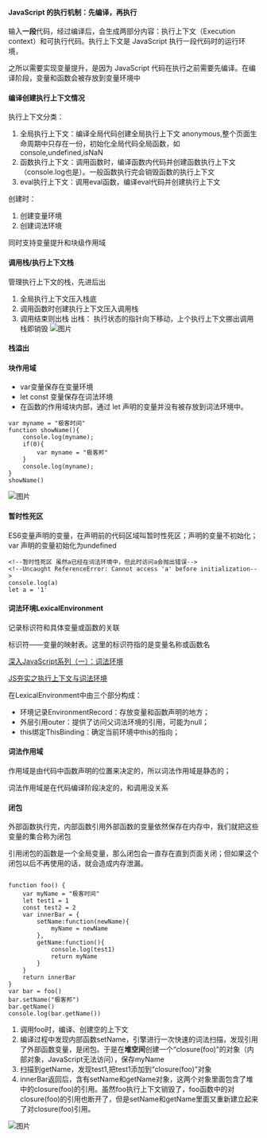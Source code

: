 #### JavaScript 的执行机制：先编译，再执行

输入**一段**代码，经过编译后，会生成两部分内容：执行上下文（Execution context）和可执行代码。执行上下文是 JavaScript 执行一段代码时的运行环境，

之所以需要实现变量提升，是因为 JavaScript 代码在执行之前需要先编译。在编译阶段，变量和函数会被存放到变量环境中

#### 编译创建执行上下文情况
执行上下文分类：
1. 全局执行上下文：编译全局代码创建全局执行上下文 anonymous,整个页面生命周期中只存在一份，初始化全局代码全局函数，如console,undefined,isNaN
2. 函数执行上下文：调用函数时，编译函数内代码并创建函数执行上下文（console.log也是）。一般函数执行完会销毁函数的执行上下文
3. eval执行上下文：调用eval函数，编译eval代码并创建执行上下文

创建时：
1. 创建变量环境
2. 创建词法环境

同时支持变量提升和块级作用域

#### 调用栈/执行上下文栈
管理执行上下文的栈，先进后出
1. 全局执行上下文压入栈底
2. 调用函数时创建执行上下文压入调用栈
3. 调用结束则出栈
出栈： 执行状态的指针向下移动，上个执行上下文挪出调用栈即销毁
![图片](https://user-images.githubusercontent.com/31262456/146758972-b17c19b6-a66c-422d-a09e-6e25af7fd98c.png)

#### 栈溢出

#### 块作用域
- var变量保存在变量环境
- let const 变量保存在词法环境
- 在函数的作用域块内部，通过 let 声明的变量并没有被存放到词法环境中。

```
var myname = "极客时间"
function showName(){ 
    console.log(myname); 
    if(0){ 
        var myname = "极客邦" 
    } 
    console.log(myname);
}
showName()
```
![图片](https://user-images.githubusercontent.com/31262456/146707446-723870cd-bc30-4e87-887b-560d8b6aeff0.png)

#### 暂时性死区
ES6变量声明的变量，在声明前的代码区域叫暂时性死区；声明的变量不初始化<uninitialized>；var 声明的变量初始化为undefined

```
<!--暂时性死区 虽然a已经在词法环境中，但此时访问a会抛出错误-->
<!--Uncaught ReferenceError: Cannot access 'a' before initialization-->
console.log(a)
let a = '1'
```


#### 词法环境LexicalEnvironment
记录标识符和具体变量或函数的关联

标识符——变量的映射表。这里的标识符指的是变量名称或函数名

[深入JavaScript系列（一）：词法环境](https://juejin.cn/post/6844903733495595016)

[JS夯实之执行上下文与词法环境](https://juejin.cn/post/6844904145372053511#heading-4)

在LexicalEnvironment中由三个部分构成：

- 环境记录EnvironmentRecord：存放变量和函数声明的地方；
- 外层引用outer：提供了访问父词法环境的引用，可能为null；
- this绑定ThisBinding：确定当前环境中this的指向；


#### 词法作用域
作用域是由代码中函数声明的位置来决定的，所以词法作用域是静态的；

词法作用域是在代码编译阶段决定的，和调用没关系

#### 闭包
外部函数执行完，内部函数引用外部函数的变量依然保存在内存中，我们就把这些变量的集合称为闭包

引用闭包的函数是一个全局变量，那么闭包会一直存在直到页面关闭；但如果这个闭包以后不再使用的话，就会造成内存泄漏。


```

function foo() {
    var myName = "极客时间"
    let test1 = 1
    const test2 = 2
    var innerBar = { 
        setName:function(newName){
            myName = newName
        },
        getName:function(){
            console.log(test1)
            return myName
        }
    }
    return innerBar
}
var bar = foo()
bar.setName("极客邦")
bar.getName()
console.log(bar.getName())
```

1. 调用foo时，编译、创建空的上下文
2. 编译过程中发现内部函数setName，引擎进行一次快速的词法扫描，发现引用了外部函数变量，是闭包。于是在**堆空间**创建一个“closure(foo)”的对象（内部对象，JavaScript无法访问），保存myName
3. 扫描到getName，发现test1,把test1添加到“closure(foo)”对象
4. innerBar返回后，含有setName和getName对象，这两个对象里面包含了堆中的closure(foo)的引用。虽然foo执行上下文销毁了，foo函数中的对closure(foo)的引用也断开了，但是setName和getName里面又重新建立起来了对closure(foo)引用。
    
![图片](https://user-images.githubusercontent.com/31262456/148636299-257fedb0-11ce-441e-b9f7-e20b00ea7248.png)
